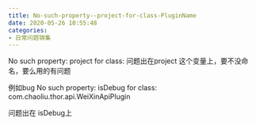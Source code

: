 ```yaml
---
title: No-such-property--project-for-class-PluginName
date: 2020-05-26 10:55:48
categories:
- 日常问题锦集
---
```

No such property: project for class: 
问题出在project 这个变量上，要不没命名，要么用的有问题

例如bug
No such property: isDebug for class: com.chaoliu.thor.api.WeiXinApiPlugin

问题出在 isDebug上
